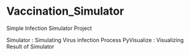 # Vaccination_Simulator
Simple Infection Simulator Project

Simulator : Simulating Virus infection Process
PyVisualize : Visualizing Result of Simulator

